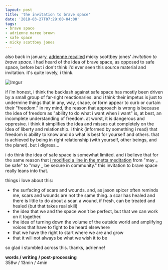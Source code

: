 ```yaml
---
layout: post
title: 'the invitation to brave space'
date: '2018-03-27T07:29:00-04:00'
tags:
- brave space
- adrienne maree brown
- safe space
- micky scottbey jones
--- 
```


also back in january, [adrienne recalled](http://adriennemareebrown.net/2018/01/04/lets-be-brave/) micky scottbey jones' *invitation to brave space.* i had heard of the idea of brave space, as opposed to safe space, before but i don't think i'd ever seen this source material and invitation. it's quite lovely, i think. 

![Imgur](https://i.imgur.com/w58FbkE.png)

if i'm honest, i think the backlash against safe space has mostly been driven by a small group of far-right reactionaries. and i think their impetus is just to undermine things that in any, way, shape, or form appear to curb or curtain their "freedom." in my mind, the reason that approach is wrong is because the idea of freedom as "ability to do what i want when i want" is, at best, an incomplete understanding of freedom. at worst, it is dangerous and oppresive. i think it simplifies the idea and misses out completely on the idea of liberty and relationship. i think (informed by something i read) that freedom is ability to know and do what is best for yourself and others. that is achieved by being in right relationship (with yourself, other beings, and the planet). but i digress...

i do think the idea of safe space is somewhat limited. and i believe that for the same reason that [i modified a line in the metta meditation](2018/03/02/new-metta-words/) from "may _ be safe" to "may _ be secure in community." this invitation to brave space really leans into that. 

things i love about this:

* the surfacing of scars and wounds. and, as jason spicer often reminds me, scars and wounds are not the same thing. a scar has healed and there is little to do about a scar. a wound, if fresh, can be treated and healed (but that takes real skill)
* the idea that we and the space won't be perfect, but that we can work on it together.
* the idea of turning down the volume of the outside world and amplifying voices that have to fight to be heard elsewhere
* that we have the right to start where we are and grow
* that it will not always be what we wish it to be

so glad i stumbled across this. thanks, adrienne!

<!-- hyperlink bank -->


<!-- &#042; = asterisk -->
<!-- &#039; = single quote '-->

**words / writing / post-processing**  
358w / 13min / 4min